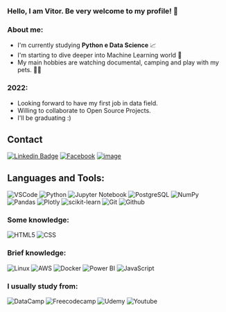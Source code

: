 ### Hello, I am Vitor. Be very welcome to my profile! :wave:


### About me:

- I'm currently studying **Python e Data Science** :chart_with_upwards_trend:
- I'm starting to dive deeper into Machine Learning world :brain:
- My main hobbies are watching documental, camping and play with my pets. :standing_man:

### 2022:

- Looking forward to have my first job in data field.
- Willing to collaborate to Open Source Projects.
- I'll be graduating :)

## Contact

[![Linkedin Badge](https://img.shields.io/badge/-LinkedIn-blue?style=for-the-badge&logo=Linkedin&logoColor=white&link=https://www.linkedin.com/in/vitor-brandao9506///)](https://www.linkedin.com/in/vitor-brandao9506/)
[![Facebook](https://img.shields.io/badge/Facebook-%231877F2.svg?style=for-the-badge&logo=Facebook&logoColor=white&link=https://www.facebook.com/vitorlima.brandao)](https://www.facebook.com/vitorlima.brandao)
[![image](https://img.shields.io/badge/Gmail-D14836?style=for-the-badge&logo=gmail&logoColor=white)](mailto:limavibrandao@gmail.com)


## **Languages and Tools:**
![VSCode](https://img.shields.io/badge/Visual_Studio_Code-0078D4?style=for-the-badge&logo=visual%20studio%20code&logoColor=white)
![Python](https://img.shields.io/badge/python-3670A0?style=for-the-badge&logo=python&logoColor=ffdd54)
![Jupyter Notebook](https://img.shields.io/badge/Jupyter-F37626.svg?&style=for-the-badge&logo=Jupyter&logoColor=white)
![PostgreSQL](https://img.shields.io/badge/PostgreSQL-316192?style=for-the-badge&logo=postgresql&logoColor=white)
![NumPy](https://img.shields.io/badge/numpy-%23013243.svg?style=for-the-badge&logo=numpy&logoColor=white)
![Pandas](https://img.shields.io/badge/pandas-%23150458.svg?style=for-the-badge&logo=pandas&logoColor=white)
![Plotly](https://img.shields.io/badge/Plotly-%233F4F75.svg?style=for-the-badge&logo=plotly&logoColor=white)
![scikit-learn](https://img.shields.io/badge/scikit--learn-%23F7931E.svg?style=for-the-badge&logo=scikit-learn&logoColor=white)
![Git](https://img.shields.io/badge/-Git-black?style=for-the-badge&logo=Git)
![Github](https://img.shields.io/badge/-Github-black?style=for-the-badge&logo=Github)


### Some knowledge:
![HTML5](https://img.shields.io/badge/HTML5-E34F26?style=flat-square&logo=html5&logoColor=white)
![CSS](https://img.shields.io/badge/CSS3-1572B6?style=flat-square&logo=css3&logoColor=white)


### Brief knowledge: 
![Linux](https://img.shields.io/badge/-Linux-black?style=flat-square&logo=Linux)
![AWS](https://img.shields.io/badge/-AWS-black?style=flat-square&logo=Amazon-AWS)
![Docker](https://img.shields.io/badge/-Docker-black?style=flat-square&logo=Docker)
![Power BI](https://img.shields.io/badge/PowerBI-F2C811?style=flat-square&logo=Power%20BI&logoColor=white)
![JavaScript](https://img.shields.io/badge/JavaScript-323330?style=flat-square&logo=javascript&logoColor=F7DF1E)


### I usually study from:
![DataCamp](https://img.shields.io/badge/Datacamp-05192D?style=for-the-badge&logo=datacamp&logoColor=65FF8F)
![Freecodecamp](https://img.shields.io/badge/freecodecamp-27273D?style=for-the-badge&logo=freecodecamp&logoColor=white)
![Udemy](https://img.shields.io/badge/Udemy-EC5252?style=for-the-badge&logo=Udemy&logoColor=white)
![Youtube](https://img.shields.io/badge/YouTube-FF0000?style=for-the-badge&logo=youtube&logoColor=white)
